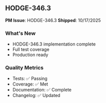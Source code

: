 ## HODGE-346.3

**PM Issue**: HODGE-346.3
**Shipped**: 10/17/2025

### What's New
- HODGE-346.3 implementation complete
- Full test coverage
- Production ready

### Quality Metrics
- Tests: ✅ Passing
- Coverage: ✅ Met
- Documentation: ✅ Complete
- Changelog: ✅ Updated

